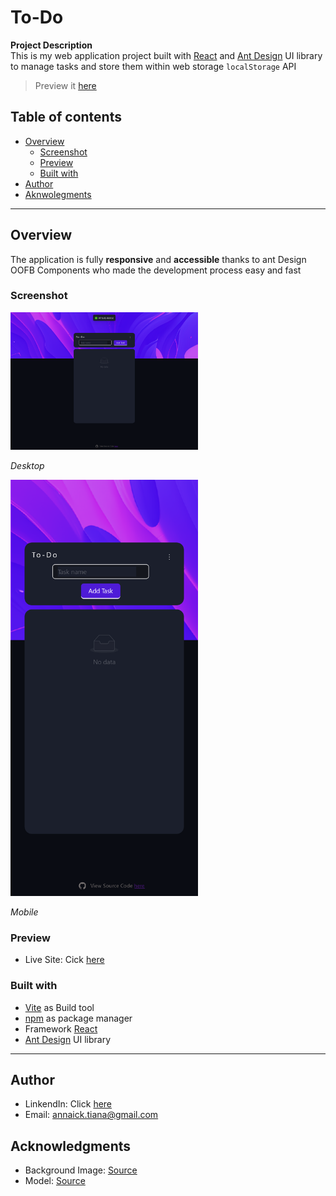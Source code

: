 # To-Do  
**Project Description**   
This is my web application project built with [React](https://reactjs.org/) and [Ant Design](https://ant.design) UI library to manage tasks and store them within web storage `localStorage` API  
  
>  Preview it [here](#preview)  
## Table of contents 
- [Overview](#overview)
    - [Screenshot](#screenshot)
    - [Preview](#preview)
    - [Built with](#built-with)
- [Author](#author)
- [Aknwolegments](#acknowledgments)
----  
## Overview  
The application is fully **responsive** and **accessible** thanks to ant Design OOFB Components who made the development process easy and fast
### Screenshot
<img src='public/desktop-pic.png' alt='desktop' width='300px' />

*Desktop*  


<img src='public/mobil-pic.png' alt='desktop' width='300px' />

*Mobile* 

### Preview
- Live Site: Cick [here](https://Annaick.github.io/toDo)  

###  Built with
- [Vite](https://vitejs.dev) as Build tool
- [npm](https://npmjs.com) as package manager
- Framework [React](https://reacjs.org)
- [Ant Design](https://ant.design) UI library
----
## Author
- LinkendIn: Click [here](https://www.linkedin.com/in/tiana-anna%C3%AFck-b21914285?utm_source=share&utm_campaign=share_via&utm_content=profile&utm_medium=android_app
)
- Email: annaick.tiana@gmail.com

## Acknowledgments
- Background Image: [Source](https://www.vecteezy.com/photo/21171659-colorful-abstract-wallpaper-modern-background-ai-generated)
- Model: [Source](https://dev.to/hariramjp777/todo-app-using-html-css-and-js-local-storage-design-html-and-css-1m0j)
